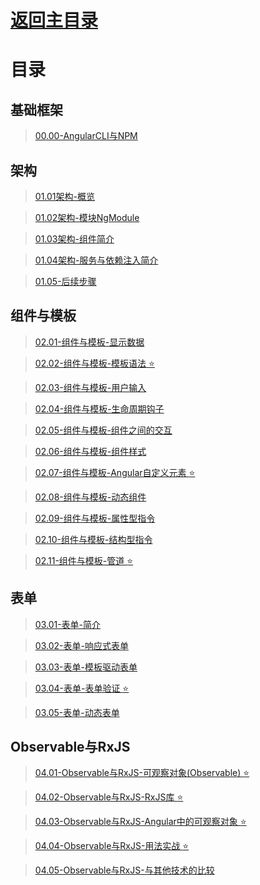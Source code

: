 # [返回主目录](https://github.com/smallprogram/Knowledge-And-Demo)<!-- omit in toc --> 


# 目录

## 基础框架

>[00.00-AngularCLI与NPM](00.00-AngularCLI与NPM.md)

## 架构
>[01.01架构-概览](01.01-架构-概览.md)

>[01.02架构-模块NgModule](01.02-架构-模块NgModule.md)

>[01.03架构-组件简介](01.03-架构-组件简介.md)

>[01.04架构-服务与依赖注入简介](01.04-架构-服务与依赖注入简介.md)

>[01.05-后续步骤](01.05-后续步骤.md)

## 组件与模板
>[02.01-组件与模板-显示数据](02.01-组件与模板-显示数据.md)

>[02.02-组件与模板-模板语法 :star:](02.02-组件与模板-模板语法.md)

>[02.03-组件与模板-用户输入](02.03-组件与模板-用户输入.md)

>[02.04-组件与模板-生命周期钩子](02.04-组件与模板-生命周期钩子.md)

>[02.05-组件与模板-组件之间的交互](02.05-组件与模板-组件之间的交互.md)

>[02.06-组件与模板-组件样式](02.06-组件与模板-组件样式.md)

>[02.07-组件与模板-Angular自定义元素 :star:](02.07-组件与模板-Angular自定义元素.md)

>[02.08-组件与模板-动态组件](02.08-组件与模板-动态组件.md)

>[02.09-组件与模板-属性型指令](02.09-组件与模板-属性型指令.md)

>[02.10-组件与模板-结构型指令](02.10-组件与模板-结构型指令.md)

>[02.11-组件与模板-管道 :star:](02.11-组件与模板-管道.md)

## 表单
>[03.01-表单-简介](03.01-表单-简介.md)

>[03.02-表单-响应式表单](03.02-表单-响应式表单.md)

>[03.03-表单-模板驱动表单](03.03-表单-模板驱动表单.md)

>[03.04-表单-表单验证 :star:](03.04-表单-表单验证.md)

>[03.05-表单-动态表单](03.05-表单-动态表单.md)

## Observable与RxJS

>[04.01-Observable与RxJS-可观察对象(Observable) :star:](04.01-Observable与RxJS-可观察对象(Observable).md)

>[04.02-Observable与RxJS-RxJS库 :star:](04.02-Observable与RxJS-RxJS库.md)

>[04.03-Observable与RxJS-Angular中的可观察对象 :star:](04.03-Observable与RxJS-Angular中的可观察对象.md)

>[04.04-Observable与RxJS-用法实战 :star:](04.04-Observable与RxJS-用法实战.md)

>[04.05-Observable与RxJS-与其他技术的比较](04.05-Observable与RxJS-与其他技术的比较.md)